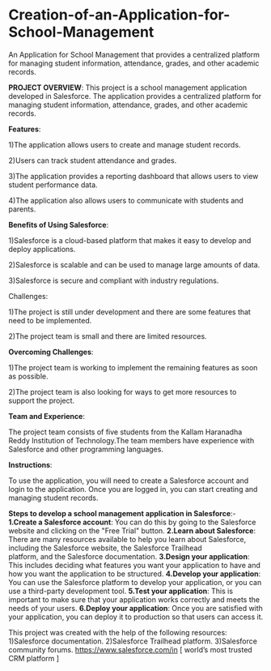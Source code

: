 # Creation-of-an-Application-for-School-Management

An Application for School Management that provides a centralized platform for managing student information, attendance, grades, and other academic records.

**PROJECT OVERVIEW**:
This project is a school management application developed in Salesforce. The application provides a centralized platform for managing student information, attendance, grades, and other academic records.

**Features**:

1)The application allows users to create and manage student records.

2)Users can track student attendance and grades.

3)The application provides a reporting dashboard that allows users to view student performance data.

4)The application also allows users to communicate with students and parents.

**Benefits of Using Salesforce**:

1)Salesforce is a cloud-based platform that makes it easy to develop and deploy applications.

2)Salesforce is scalable and can be used to manage large amounts of data.

3)Salesforce is secure and compliant with industry regulations.

Challenges:

1)The project is still under development and there are some features that need to be implemented.

2)The project team is small and there are limited resources.

**Overcoming Challenges**:

1)The project team is working to implement the remaining features as soon as possible.

2)The project team is also looking for ways to get more resources to support the project.

**Team and Experience**:

The project team consists of five students from the Kallam Haranadha Reddy Institution of Technology.The team members have experience with Salesforce and other programming languages.

**Instructions**:

To use the application, you will need to create a Salesforce account and login to the application. Once you are logged in, you can start creating and managing student records.

**Steps to develop a school management application in Salesforce**:-
**1.Create a Salesforce account**:
You can do this by going to the Salesforce website and clicking on the "Free Trial" button.
**2.Learn about Salesforce**:
There are many resources available to help you learn about Salesforce, including the Salesforce website, the Salesforce Trailhead       
platform, and the Salesforce documentation.
**3.Design your application**:
This includes deciding what features you want your application to have and how you want the application to be structured.
**4.Develop your application**:
You can use the Salesforce platform to develop your application, or you can use a third-party development tool.
**5.Test your application**:
This is important to make sure that your application works correctly and meets the needs of your users.
**6.Deploy your application**:
Once you are satisfied with your application, you can deploy it to production so that users can access it.

This project was created with the help of the following resources:
1)Salesforce documentation.
2)Salesforce Trailhead platform.
3)Salesforce community forums.
https://www.salesforce.com/in [ world’s most trusted CRM platform ]
